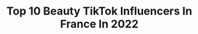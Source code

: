 ---
title: Top 10 Beauty TikTok Influencers In France In 2022
description: >-
  Find top beauty TikTok influencers in France in 2022. Most popular hashtags: #pourtoi #foryou #makeup #love.
platform: TikTok
hits: 266
text_top: Analyze the most popular TikTok profiles on inBeat.
text_bottom: Our database aggregates 266 TikTok influencers like this in France for you to collaborate.
profiles:
  - username: "dreamygeek"
    fullname: >-
      Dreamy Giirl
    bio: >-
      ~ 67k 🥳✨ ... 70k 🍀 💋💄Insta :dreamygiirl 💄 💋 ❄️ Beauty - Bath Bombs ❄️
    location: "France"
    followers: 67600
    engagement: 2130
    commentsToLikes: 0.008601
    id: ckbkmxhbfgrmv0j23jgpg3pci
    verified: false
    hashtags: "#bathbombchallenge, #calendrierdelavent, #bathbombtime, #catoftiktok"
  - username: "richaard2609"
    fullname: >-
      Richard ✨
    bio: >-
      Beauty guru ✨ IG : Richaard2609 YT : Richaard
    location: "France"
    followers: 93300
    engagement: 1572
    commentsToLikes: 0.014327
    id: ck8p11rzxjevx0j78qvej3yeb
    verified: true
    hashtags: "#makeup, #toujoursplus"
  - username: "zozoliina.insta"
    fullname: >-
      Zozoliina
    bio: >-
      Life Style, Beauty , Tutoriel, Enjoy my happy Life !
    location: "France"
    followers: 18600
    engagement: 703
    commentsToLikes: 0.042104
    id: ckach9fl6ygny0i787ogxsms5
    verified: false
    hashtags: "#foryoupage, #marseille, #foryou, #pourtoi"
  - username: "romi.vanila"
    fullname: >-
      romi.vanila
    bio: >-
      ✨✨✨ Dance - Beauty - Fun INSTAGRAM —> romi_vanila 📩: romi.vanila@gmail.com
    location: "France"
    followers: 81700
    engagement: 733
    commentsToLikes: 0.031160
    id: ckbbeube03m3e0j23jpo7ocp8
    verified: false
    hashtags: "#zoommyface, #parati, #fy, #pourtoi"
  - username: "leadjadja"
    fullname: >-
      Lea Djadja
    bio: >-
      Beauty Inspiration ✨ Fun time 💫 C’est que de l’amour ⭐️ Insta: @lianeanea
    location: "France"
    followers: 98500
    engagement: 894
    commentsToLikes: 0.007069
    id: ckav70nz5dxvn0j237i88dnlj
    verified: false
    hashtags: "#pourtoi, #makeuptutorial, #youtubechannel, #confinement"
  - username: "mikhael444"
    fullname: >-
      Mikhael
    bio: >-
      Mikhael Insta m_beauty_fighter Youtube Mikhael Training MMApro Coach sportif
    location: "France"
    followers: 8937
    engagement: 1046
    commentsToLikes: 0.018795
    id: ckb9iyw0s9y8f0j23pptgcvv7
    verified: false
    hashtags: "#security, #duet, #duo, #tuto"
  - username: "belleputri"
    fullname: >-
      Putri Yulandari 🦋
    bio: >-
      Travel & Fashion & Beauty 🌍👗 Indo 🇲🇨📍France 🇫🇷 Insta: @putriyulandariii
    location: "France"
    followers: 5737
    engagement: 437
    commentsToLikes: 0.042471
    id: ckb9t82ber3se0j239q6mgb9s
    verified: false
    hashtags: "#travelbucketlist, #travel, #foryou, #france"
  - username: "militza.yovanka"
    fullname: >-
      Militza Yovanka
    bio: >-
      Follow me on Instagram for daily content: Militzayovanka Fashion & beauty ✨
    location: "France"
    followers: 157500
    engagement: 667
    commentsToLikes: 0.010392
    id: ckbqmx4tf7stm0j239l2w2dso
    verified: false
    hashtags: "#fyp, #transformation, #lorealparis, #bodypositivity"
  - username: "yeya_beauty"
    fullname: >-
      Léa Sabatier
    bio: >-
      Passionné de make up et de mode 💅🏼✨ Insta: beauty_make09
    location: "France"
    followers: 2559
    engagement: 872
    commentsToLikes: 0.013892
    id: ckcdy0ym4gegm0j23wgcu209c
    verified: false
    hashtags: "#pourtoi, #foryou, #makeup, #make"
  - username: "noem.musik"
    fullname: >-
      Noem Off
    bio: >-
      Artiste Chanteuse🎼🎶 Insta//Noem_officiel Snap//Noem_officiel Play on SPOTIFY
    location: "France"
    followers: 125400
    engagement: 1997
    commentsToLikes: 0.057804
    id: ckc7skrx9xcl80j23h6qzk876
    verified: true
    hashtags: "#humour, #singing, #lumieresur, #frenchgirl"
---